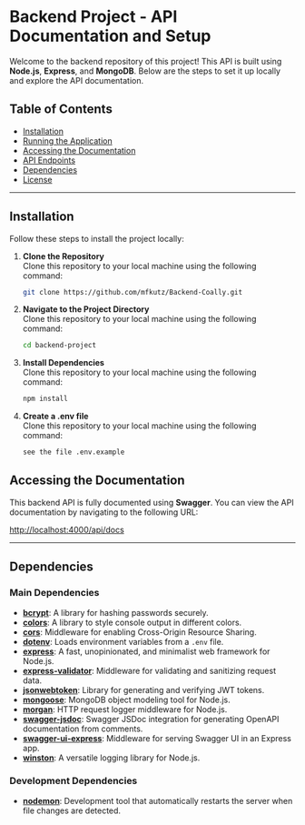 # Backend Project - API Documentation and Setup

Welcome to the backend repository of this project! This API is built using **Node.js**, **Express**, and **MongoDB**. Below are the steps to set it up locally and explore the API documentation.

## Table of Contents

- [Installation](#installation)
- [Running the Application](#running-the-application)
- [Accessing the Documentation](#accessing-the-documentation)
- [API Endpoints](#api-endpoints)
- [Dependencies](#dependencies)
- [License](#license)

---

## Installation

Follow these steps to install the project locally:

1. **Clone the Repository**  
   Clone this repository to your local machine using the following command:

   ```bash
   git clone https://github.com/mfkutz/Backend-Coally.git
   ```

2. **Navigate to the Project Directory**  
   Clone this repository to your local machine using the following command:

   ```bash
   cd backend-project
   ```

3. **Install Dependencies**  
   Clone this repository to your local machine using the following command:

   ```bash
   npm install
   ```

4. **Create a .env file**  
   Clone this repository to your local machine using the following command:

   ```bash
   see the file .env.example
   ```

## Accessing the Documentation

This backend API is fully documented using **Swagger**. You can view the API documentation by navigating to the following URL:

[http://localhost:4000/api/docs](http://localhost:4000/api/docs)

---

## Dependencies

### Main Dependencies

- **[bcrypt](https://www.npmjs.com/package/bcrypt)**: A library for hashing passwords securely.
- **[colors](https://www.npmjs.com/package/colors)**: A library to style console output in different colors.
- **[cors](https://www.npmjs.com/package/cors)**: Middleware for enabling Cross-Origin Resource Sharing.
- **[dotenv](https://www.npmjs.com/package/dotenv)**: Loads environment variables from a `.env` file.
- **[express](https://www.npmjs.com/package/express)**: A fast, unopinionated, and minimalist web framework for Node.js.
- **[express-validator](https://www.npmjs.com/package/express-validator)**: Middleware for validating and sanitizing request data.
- **[jsonwebtoken](https://www.npmjs.com/package/jsonwebtoken)**: Library for generating and verifying JWT tokens.
- **[mongoose](https://www.npmjs.com/package/mongoose)**: MongoDB object modeling tool for Node.js.
- **[morgan](https://www.npmjs.com/package/morgan)**: HTTP request logger middleware for Node.js.
- **[swagger-jsdoc](https://www.npmjs.com/package/swagger-jsdoc)**: Swagger JSDoc integration for generating OpenAPI documentation from comments.
- **[swagger-ui-express](https://www.npmjs.com/package/swagger-ui-express)**: Middleware for serving Swagger UI in an Express app.
- **[winston](https://www.npmjs.com/package/winston)**: A versatile logging library for Node.js.

### Development Dependencies

- **[nodemon](https://www.npmjs.com/package/nodemon)**: Development tool that automatically restarts the server when file changes are detected.
